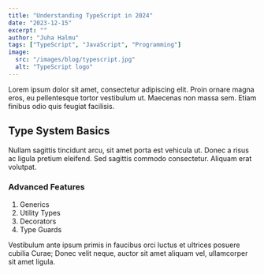 ```yaml
---
title: "Understanding TypeScript in 2024"
date: "2023-12-15"
excerpt: ""
author: "Juha Halmu"
tags: ["TypeScript", "JavaScript", "Programming"]
image:
  src: "/images/blog/typescript.jpg"
  alt: "TypeScript logo"
---
```


Lorem ipsum dolor sit amet, consectetur adipiscing elit. Proin ornare magna eros, eu pellentesque tortor vestibulum ut. Maecenas non massa sem. Etiam finibus odio quis feugiat facilisis.

## Type System Basics

Nullam sagittis tincidunt arcu, sit amet porta est vehicula ut. Donec a risus ac ligula pretium eleifend. Sed sagittis commodo consectetur. Aliquam erat volutpat.

### Advanced Features

1. Generics
2. Utility Types
3. Decorators
4. Type Guards

Vestibulum ante ipsum primis in faucibus orci luctus et ultrices posuere cubilia Curae; Donec velit neque, auctor sit amet aliquam vel, ullamcorper sit amet ligula.
